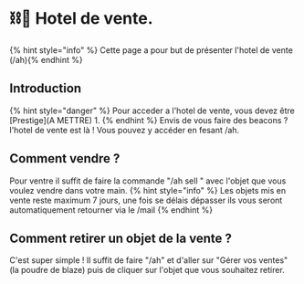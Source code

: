 # ⛓💸​ Hotel de vente.
{% hint style="info" %} Cette page a pour but de présenter l'hotel de vente (/ah){% endhint %}
## Introduction
{% hint style="danger" %} Pour acceder a l'hotel de vente, vous devez être [Prestige](A METTRE) 1. {% endhint %}
Envis de vous faire des beacons ? l'hotel de vente est là !
Vous pouvez y accéder en fesant /ah.

## Comment vendre ?
Pour ventre il suffit de faire la commande "/ah sell <prix en beacons>" avec l'objet que vous voulez vendre dans votre main.
{% hint style="info" %} Les objets mis en vente reste maximum 7 jours, une fois se délais dépasser ils vous seront automatiquement retourner via le /mail {% endhint %}

## Comment retirer un objet de la vente ?
C'est super simple !
Il suffit de faire "/ah" et d'aller sur "Gérer vos ventes" (la poudre de blaze) puis de cliquer sur l'objet que vous souhaitez retirer.
